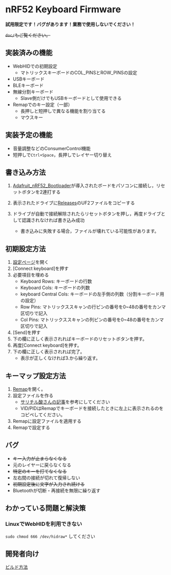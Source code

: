 # nRF52 Keyboard Firmware

**試用限定です！バグがあります！業務で使用しないでください！**

<del>`doc/`もご覧ください。</del>

## 実装済みの機能

* WebHIDでの初期設定
    - マトリックスキーボードのCOL_PINSとROW_PINSの設定
* USBキーボード
* BLEキーボード
* 無線分割キーボード
    * Slave側だけでもUSBキーボードとして使用できる
* Remapでのキー設定（一部）
    - 長押しと短押しで異なる機能を割り当てる
    - マウスキー

## 実装予定の機能

* 音量調整などのConsumerControl機能
* 短押しで`Ctrl+Space`，長押しでレイヤー切り替え


## 書き込み方法

1. [Adafruit_nRF52_Bootloader](https://github.com/adafruit/Adafruit_nRF52_Bootloader)が導入されたボードをパソコンに接続し，リセットボタンを2連打する
2. 表示されたドライブに[Releases](https://github.com/yswallow/nRF52-keyboard-firmware/releases)のUF2ファイルをコピーする
3. ドライブが自動で接続解除されたらリセットボタンを押し，再度ドライブとして認識されなければ書き込み成功
    
    - 書き込みに失敗する場合，ファイルが壊れている可能性があります。

## 初期設定方法

1. [設定ページ](https://yswallow.github.io/javascript/simple/webhid/nrf52_init.html)を開く
2. [Connect keyboard]を押す
3. 必要項目を埋める
    * Keyboard Rows: キーボードの行数
    * Keyboard Cols: キーボードの列数
    * keyboard Central Cols: キーボードの左手側の列数（分割キーボード用の設定）
    * Row Pins: マトリックススキャンの行ピンの番号を0~48の番号をカンマ区切りで記入
    * Col Pins: マトリックススキャンの列ピンの番号を0~48の番号をカンマ区切りで記入
4. [Send]を押す
5. 下の欄に正しく表示されればキーボードのリセットボタンを押す。
6. 再度[Connect keyboard]を押す。
7. 下の欄に正しく表示されれば完了。
    * 表示が正しくなければ3.から繰り返す。

## キーマップ設定方法

1. [Remap](https://remap-keys.app)を開く。
2. 設定ファイルを作る
    - [サリチル酸さんの記事](https://salicylic-acid3.hatenablog.com/entry/via-support#VIA%E3%81%AB%E8%AA%AD%E3%81%BF%E8%BE%BC%E3%81%BE%E3%81%9B%E3%82%8Bjson%E3%83%95%E3%82%A1%E3%82%A4%E3%83%AB%E3%82%92%E4%BD%9C%E6%88%90%E3%81%99%E3%82%8B)を参考にしてください
    - VID/PIDはRemapでキーボードを接続したときに左上に表示されるのをコピペしてください。
3. Remapに設定ファイルを適用する
4. Remapで設定する

## バグ

* <del>キー入力が止まらなくなる</del>
* 元のレイヤーに戻らなくなる
* <del>特定のキーを打てなくなる</del>
* 左右間の接続が切れて復帰しない
* <del>初期設定後に文字が入力され続ける</del>
* Bluetoothが切断・再接続を無限に繰り返す


## わかっている問題と解決策

### LinuxでWebHIDを利用できない

`sudo chmod 666 /dev/hidraw*` してください

## 開発者向け

[ビルド方法](https://github.com/yswallow/nRF52-keyboard-firmware/blob/main/doc/How_to_Build.md)

